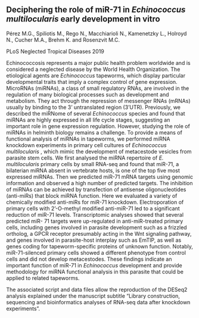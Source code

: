 ## Deciphering the role of miR-71 in *Echinococcus multilocularis* early development in vitro

Pérez M.G., Spiliotis M., Rego N., Macchiarioli N., Kamenetzky L., Holroyd N., Cucher M.A., Brehm K. and Rosenzvit M.C.

PLoS Neglected Tropical Diseases 2019 

Echinococcosis represents a major public health problem worldwide and is considered a neglected disease by the World Health Organization. The etiological agents are *Echinococcus* tapeworms, which display particular developmental traits that imply a complex control of gene expression. MicroRNAs (miRNAs), a class of small regulatory RNAs, are involved in the regulation of many biological processes such as development and metabolism. They act through the repression of messenger RNAs (mRNAs) usually by binding to the 3’ untranslated region (3’UTR). Previously, we described the miRNome of several *Echinococcus* species and found that miRNAs are highly expressed in all life cycle stages, suggesting an important role in gene expression regulation. However, studying the role of miRNAs in helminth biology remains a challenge. To provide a means of functional analysis of miRNAs in tapeworms, we performed miRNA knockdown experiments in primary cell cultures of *Echinococcus multilocularis* , which mimic the development of metacestode vesicles from parasite stem cells. We first analysed the miRNA repertoire of *E.  multilocularis* primary cells by small RNA-seq and found that miR-71, a bilaterian miRNA absent in vertebrate hosts, is one of the top five most expressed miRNAs. Then we predicted miR-71 mRNA targets using genomic information and observed a high number of predicted targets. The inhibition of miRNAs can be achieved by transfection of antisense oligonucleotides (anti-miRs) that block miRNA function. Here we evaluated a variety of chemically modified anti-miRs for miR-71 knockdown. Electroporation of primary cells with 2’-O-methyl modified anti-miR-71 led to a significant reduction of miR-71 levels. Transcriptomic analyses showed that several predicted miR- 71 targets were up-regulated in anti-miR-treated primary cells, including genes involved in parasite development such as a frizzled ortholog, a GPCR receptor presumably acting in the Wnt signaling pathway, and genes involved in parasite-host interplay such as EmTIP, as well as genes coding for tapeworm-specific proteins of unknown function. Notably, miR-71-silenced primary cells showed a different phenotype from control cells and did not develop metacestodes. These findings indicate an important function of miR-71 in *Echinococcus* development and provide methodology for miRNA functional analysis in this parasite that could be applied to related tapeworms.

The associated script and data files allow the reproduction of the DESeq2 analysis explained under the manuscript subtitle “Library construction, sequencing and bioinformatics analyses of RNA-seq data after knockdown experiments”.


